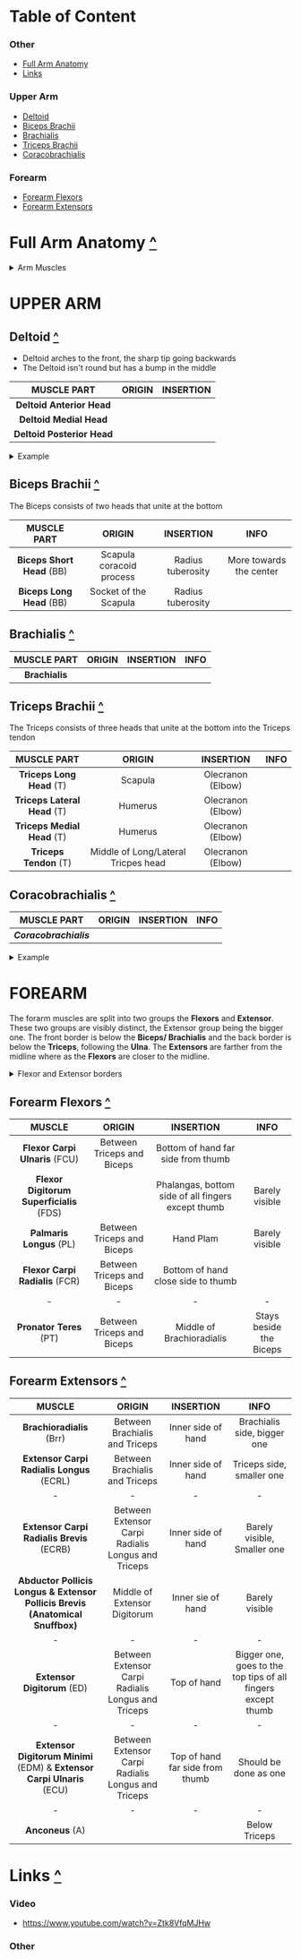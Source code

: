 # Table of Content
### Other
- [Full Arm Anatomy](#full-arm-anatomy-)
- [Links](#Links-)
### Upper Arm
- [Deltoid](#Deltoid-)
- [Biceps Brachii](#Biceps-Brachii-)
- [Brachialis](#Brachialis-)
- [Triceps Brachii](#Triceps-Brachii-)
- [Coracobrachialis](#Coracobrachialis-)


### Forearm
- [Forearm Flexors](#Forearm-Flexors-)
- [Forearm Extensors](#Forearm-Extensors-)

# Full Arm Anatomy [^](#Table-Of-Content)
<details>
<summary>Arm Muscles</summary>

<img src="https://i.imgur.com/EMK56VX.jpg" width="800">
<img src="https://i.imgur.com/uejvZRp.jpg" width="800">
<img src="https://i.imgur.com/JD51tmS.jpg" width="800">
<img src="https://i.imgur.com/QnukLmu.jpg" width="800">
<img src="https://i.imgur.com/Y0rB5Kt.png" width="800">
<img src="https://i.imgur.com/areD0zY.png" width="800">
<img src="https://i.imgur.com/cPGRLRa.jpg" width="800">
<img src="https://i.imgur.com/SKNBr02.jpg" width="800">
<img src="https://i.imgur.com/rPvCNNi.jpg" width="800">
<img src="https://i.imgur.com/6uha2U6.jpg" width="800">
<img src="https://i.imgur.com/JRIbmr1.jpg" width="800">

</details>

# UPPER ARM

## Deltoid [^](#Table-Of-Content)
- Deltoid arches to the front, the sharp tip going backwards
- The Deltoid isn't round but has a bump in the middle

|MUSCLE PART|ORIGIN|INSERTION
|:-:|:-:|:-:
|**Deltoid Anterior Head**||
|**Deltoid Medial Head**||
|**Deltoid Posterior Head**||

<details>
<summary>Example</summary>

<img src="https://i.imgur.com/iQoEMlJ.png" width="900">
<img src="https://i.imgur.com/w3XqhLw.jpg" width="900">


</details>


## Biceps Brachii [^](#Table-Of-Content)
The Biceps consists of two heads that unite at the bottom

|MUSCLE PART|ORIGIN|INSERTION|INFO
|:-:|:-:|:-:|:-:
|**Biceps Short Head** (BB)|Scapula coracoid process|Radius tuberosity|More towards the center
|**Biceps Long Head** (BB)|Socket of the Scapula|Radius tuberosity|

## Brachialis [^](#Table-Of-Content)
|MUSCLE PART|ORIGIN|INSERTION|INFO
|:-:|:-:|:-:|:-:
|**Brachialis**|||

## Triceps Brachii [^](#Table-Of-Content)
The Triceps consists of three heads that unite at the bottom into the Triceps tendon

|MUSCLE PART|ORIGIN|INSERTION|INFO
|:-:|:-:|:-:|:-:
|**Triceps Long Head** (T)|Scapula|Olecranon (Elbow)|
|**Triceps Lateral Head** (T)|Humerus|Olecranon (Elbow)|
|**Triceps Medial Head** (T)|Humerus|Olecranon (Elbow)|
|**Triceps Tendon** (T)|Middle of Long/Lateral Tricpes head|Olecranon (Elbow)|

## Coracobrachialis [^](#Table-Of-Content)
|MUSCLE PART|ORIGIN|INSERTION|INFO
|:-:|:-:|:-:|:-:
|_**Coracobrachialis**_|||

<details>
<summary>Example</summary>

<img src="https://i.imgur.com/2beqfTb.png" width="600">
</details>

# FOREARM
The forarm muscles are split into two groups the **Flexors** and **Extensor**. These two groups are visibly distinct, the Extensor group being the bigger one. The front border is below the **Biceps/ Brachialis** and the back border is below the **Triceps**, following the **Ulna**. The **Extensors** are farther from the midline where as the **Flexors** are closer to the midline.
<details>
<summary>Flexor and Extensor borders</summary>

<img src="https://i.imgur.com/p4CYanu.jpg" width="600">
<img src="https://i.imgur.com/Ng4lvza.jpg" width="600">
</details>

## Forearm Flexors [^](#Table-Of-Content)
|MUSCLE|ORIGIN|INSERTION|INFO
|:-:|:-:|:-:|:-:
|**Flexor Carpi Ulnaris** (FCU)|Between Triceps and Biceps|Bottom of hand far side from thumb|
|**Flexor Digitorum Superficialis** (FDS)||Phalangas, bottom side of all fingers except thumb|Barely visible
|**Palmaris Longus** (PL)|Between Triceps and Biceps|Hand Plam|Barely visible
|**Flexor Carpi Radialis** (FCR)|Between Triceps and Biceps|Bottom of hand close side to thumb|
|-|-|-|-
|**Pronator Teres** (PT)|Between Triceps and Biceps|Middle of Brachioradialis|Stays beside the Biceps 


## Forearm Extensors [^](#Table-Of-Content)
|MUSCLE|ORIGIN|INSERTION|INFO
|:-:|:-:|:-:|:-:
|**Brachioradialis** (Brr)|Between Brachialis and Triceps|Inner side of hand|Brachialis side, bigger one
|**Extensor Carpi Radialis Longus** (ECRL)|Between Brachialis and Triceps|Inner side of hand|Triceps side, smaller one
|-|-|-|-
|**Extensor Carpi Radialis Brevis** (ECRB)|Between Extensor Carpi Radialis Longus and Triceps|Inner side of hand|Barely visible, Smaller one
|**Abductor Pollicis Longus & Extensor Pollicis Brevis (Anatomical Snuffbox)**|Middle of Extensor Digitorum|Inner sie of hand|Barely visible
|-|-|-|-
|**Extensor Digitorum** (ED)|Between Extensor Carpi Radialis Longus and Triceps|Top of hand|Bigger one, goes to the top tips of all fingers except thumb|
|-|-|-|-
|**Extensor Digitorum Minimi** (EDM) & **Extensor Carpi Ulnaris** (ECU)|Between Extensor Carpi Radialis Longus and Triceps|Top of hand far side from thumb|Should be done as one
|-|-|-|-
|**Anconeus** (A)|||Below Triceps

# Links [^](#Table-Of-Content)
### Video
- https://www.youtube.com/watch?v=Ztk8VfqMJHw
### Other